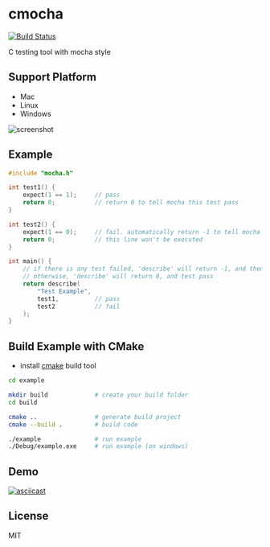 # cmocha

[![Build Status](https://travis-ci.com/zlargon/cmocha.svg?branch=master)](https://travis-ci.com/zlargon/cmocha)

C testing tool with mocha style

## Support Platform

- Mac
- Linux
- Windows

![screenshot](https://user-images.githubusercontent.com/2791834/55678160-ecb9a580-58c2-11e9-8e82-2ad2608e3e73.PNG)

## Example

```c
#include "mocha.h"

int test1() {
    expect(1 == 1);     // pass
    return 0;           // return 0 to tell mocha this test pass
}

int test2() {
    expect(1 == 0);     // fail. automatically return -1 to tell mocha this test fail
    return 0;           // this line won't be executed
}

int main() {
    // if there is any test failed, 'describe' will return -1, and then test result fail
    // otherwise, 'describe' will return 0, and test pass
    return describe(
        "Test Example",
        test1,          // pass
        test2           // fail
    );
}
```

## Build Example with CMake

- install [cmake](https://cmake.org/) build tool

```bash
cd example

mkdir build             # create your build folder
cd build

cmake ..                # generate build project
cmake --build .         # build code

./example               # run example
./Debug/example.exe     # run example (on windows)
```

## Demo

[![asciicast](https://asciinema.org/a/239276.svg)](https://asciinema.org/a/239276)

## License

MIT
